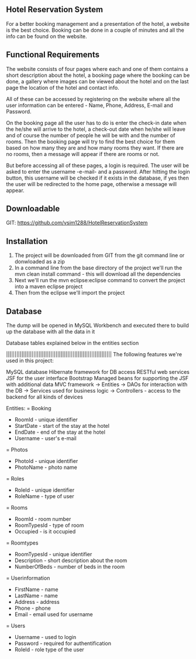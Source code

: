 Hotel Reservation System
------------------

For a better booking management and a presentation of the hotel, a website is the best choice.
Booking can be done in a couple of minutes and all the info can be found on the website.

Functional Requirements
-------------------------
 
 The website consists of four pages where each and one of them contains a short description
 about the hotel, a booking page where the booking can be done, a gallery where images can 
 be viewed about the hotel and on the last page the location of the hotel and contact info.

 All of these can be accessed by registering on the website where all the user information
 can be entered - Name, Phone, Address, E-mail and Password.

 On the booking page all the user has to do is enter the check-in date when the he/she will
 arrive to the hotel, a check-out date when he/she will leave and of course the number of people
 he will be with and the number of rooms. Then the booking page will try to find the best choice
 for them based on how many they are and how many rooms they want. If there are no rooms, then a
 message will appear if there are rooms or not.

 But before accessing all of these pages, a login is required. The user will be asked to enter
 the username -e-mail- and a password. After hitting the login button, this username will be checked
 if it exists in the database, if yes then the user will be redirected to the home page, otherwise
 a message will appear.

Downloadable
---------------
GIT: https://github.com/vsim1288/HotelReservationSystem

Installation
---------------
1. The project will be downloaded from GIT from the git command line or donwloaded as a zip
2. In a command line from the base directory of the project we'll run the mvn clean install
command - this will download all the dependencies
3. Next we'll run the mvn eclipse:eclipse command to convert the project into a maven eclipse
project
4. Then from the eclipse we'll import the project

Database
--------------
The dump will be opened in MySQL Workbench and executed there to build up the database with
all the data in it

Database tables explained below in the entities section

||||||||||||||||||||||||||||||||||||||||||||||||||||||||||||||
The following features we're used in this project:

   MySQL database
   Hibernate framework for DB access
   RESTful web services
   JSF for the user interface
   Bootstrap
   Managed beans for supporting the JSF with additional data
   MVC framework -> Entities
                 -> DAOs for interaction with the DB
                 -> Services used for business logic
                 -> Controllers - access to the backend for all kinds of devices


Entities:
 = Booking
  * RoomId - unique identifier
  * StartDate - start of the stay at the hotel
  * EndDate - end of the stay at the hotel
  * Username - user's e-mail

 = Photos
  * PhotoId - unique identifier
  * PhotoName - photo name

 = Roles
  * RoleId - unique identifier
  * RoleName - type of user

 = Rooms
  * RoomId - room number
  * RoomTypesId - type of room
  * Occupied - is it occupied

 = Roomtypes
  * RoomTypesId - unique identifier
  * Description - short description about the room
  * NumberOfBeds - number of beds in the room

 = Userinformation
  * FirstName - name
  * LastName - name
  * Address - address
  * Phone - phone
  * Email - email used for username

 = Users
  * Username - used to login
  * Password - required for authentification
  * RoleId - role type of the user